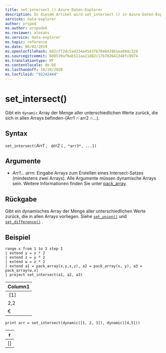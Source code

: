 ```yaml
---
title: set_intersect ()-Azure Daten-Explorer
description: In diesem Artikel wird set_intersect () in Azure Daten-Explorer beschrieben.
services: data-explorer
author: orspod
ms.author: orspodek
ms.reviewer: alexans
ms.service: data-explorer
ms.topic: reference
ms.date: 06/02/2019
ms.openlocfilehash: 682cff2dc5a4334a4543767048429b1ea04dc329
ms.sourcegitcommit: 608539af6ab511aa11d82c17b782641340fc8974
ms.translationtype: MT
ms.contentlocale: de-DE
ms.lasthandoff: 10/20/2020
ms.locfileid: "92242444"
---
```

# <a name="set_intersect"></a>set_intersect()

Gibt ein `dynamic` Array der Menge aller unterschiedlichen Werte zurück, die sich in allen Arrays befinden-(Arr1 ∩ arr2 ∩...).

## <a name="syntax"></a>Syntax

`set_intersect(`*Arr1* `, ` *arr2* `[` ,` *arr3*, ...])`

## <a name="arguments"></a>Argumente

* *Arr1... arrn*: Eingabe Arrays zum Erstellen eines Intersect-Satzes (mindestens zwei Arrays). Alle Argumente müssen dynamische Arrays sein. Weitere Informationen finden Sie unter [pack_array](packarrayfunction.md). 

## <a name="returns"></a>Rückgabe

Gibt ein dynamisches Array der Menge aller unterschiedlichen Werte zurück, die in allen Arrays vorliegen. Siehe [`set_union()`](setunionfunction.md) und [`set_difference()`](setdifferencefunction.md) .

## <a name="example"></a>Beispiel

<!-- csl: https://help.kusto.windows.net:443/Samples -->
```kusto
range x from 1 to 3 step 1
| extend y = x * 2
| extend z = y * 2
| extend w = z * 2
| extend a1 = pack_array(x,y,x,z), a2 = pack_array(x, y), a3 = pack_array(w,x)
| project set_intersect(a1, a2, a3)
```

|Column1|
|---|
| [1]|
|2,2|
|€|

<!-- csl: https://help.kusto.windows.net:443/Samples -->
```kusto
print arr = set_intersect(dynamic([1, 2, 3]), dynamic([4,5]))
```

|r|
|---|
|[]|
